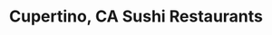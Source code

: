 ---
layout: city
title: Cupertino, CA Sushi Restaurants
permalink: /california/cupertino/
stateAbbr: CA
stateName: California
cityName: Cupertino
---